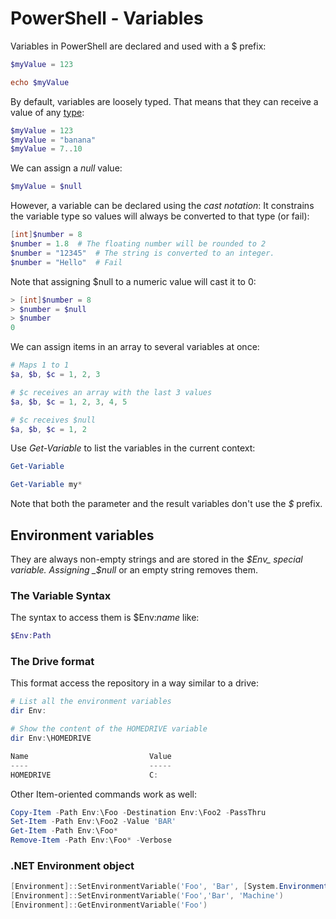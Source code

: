 # PowerShell - Variables

Variables in PowerShell are declared and used with a $ prefix:

``` PowerShell
$myValue = 123

echo $myValue
```

By default, variables are loosely typed. That means that they can receive a value of any [type](./type.md):

``` PowerShell
$myValue = 123
$myValue = "banana"
$myValue = 7..10
```

We can assign a _null_ value:
``` PowerShell
$myValue = $null
```

However, a variable can be declared using the _cast notation_: It constrains the variable type so values will always be converted to that type (or fail):

``` PowerShell
[int]$number = 8
$number = 1.8  # The floating number will be rounded to 2
$number = "12345"  # The string is converted to an integer.
$number = "Hello"  # Fail
```

Note that assigning $null to a numeric value will cast it to 0:

``` PowerShell
> [int]$number = 8
> $number = $null
> $number
0
```

We can assign items in an array to several variables at once:

``` PowerShell
# Maps 1 to 1
$a, $b, $c = 1, 2, 3

# $c receives an array with the last 3 values
$a, $b, $c = 1, 2, 3, 4, 5

# $c receives $null
$a, $b, $c = 1, 2
``` 

Use _Get-Variable_ to list the variables in the current context:

``` PowerShell
Get-Variable

Get-Variable my*
```
Note that both the parameter and the result variables don't use the _$_ prefix.

## Environment variables

They are always non-empty strings and are stored in the _$Env_ special variable. Assigning _$null_ or an empty string removes them.

### The Variable Syntax

The syntax to access them is $Env:_name_ like:

``` PowerShell
$Env:Path
```

### The Drive format

This format access the repository in a way similar to a drive:

``` PowerShell
# List all the environment variables
dir Env:

# Show the content of the HOMEDRIVE variable
dir Env:\HOMEDRIVE

Name                           Value
----                           -----
HOMEDRIVE                      C:
```

Other Item-oriented commands work as well:

``` PowerShell
Copy-Item -Path Env:\Foo -Destination Env:\Foo2 -PassThru
Set-Item -Path Env:\Foo2 -Value 'BAR'
Get-Item -Path Env:\Foo*
Remove-Item -Path Env:\Foo* -Verbose
```

### .NET Environment object

``` PowerShell
[Environment]::SetEnvironmentVariable('Foo', 'Bar', [System.EnvironmentVariableTarget]::User)
[Environment]::SetEnvironmentVariable('Foo','Bar', 'Machine')
[Environment]::GetEnvironmentVariable('Foo')
```
